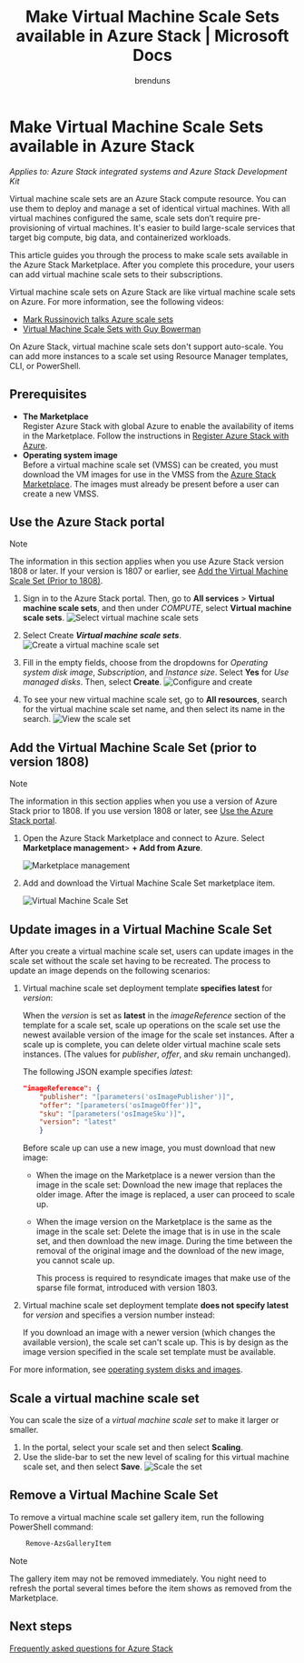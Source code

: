 ﻿---
title: 'Make Virtual Machine Scale Sets available in Azure Stack | Microsoft Docs'
description: Learn how a cloud operator can add Virtual Machine Scale Sets to the Azure Stack Marketplace
services: azure-stack
author: brenduns
manager: femila
editor: ''

ms.service: azure-stack
ms.topic: article
ms.date: 09/05/2018
ms.author: brenduns
ms.reviewer: kivenkat

---

# Make Virtual Machine Scale Sets available in Azure Stack

*Applies to: Azure Stack integrated systems and Azure Stack Development Kit*
  
Virtual machine scale sets are an Azure Stack compute resource. You can use them to deploy and manage a set of identical virtual machines. With all virtual machines configured the same, scale sets don’t require pre-provisioning of virtual machines. It's easier to build large-scale services that target big compute, big data, and containerized workloads.

This article guides you through the process to make scale sets available in the Azure Stack Marketplace. After you complete this procedure, your users can add virtual machine scale sets to their subscriptions.

Virtual machine scale sets on Azure Stack are like virtual machine scale sets on Azure. For more information, see the following videos:
* [Mark Russinovich talks Azure scale sets](https://channel9.msdn.com/Blogs/Regular-IT-Guy/Mark-Russinovich-Talks-Azure-Scale-Sets/)
* [Virtual Machine Scale Sets with Guy Bowerman](https://channel9.msdn.com/Shows/Cloud+Cover/Episode-191-Virtual-Machine-Scale-Sets-with-Guy-Bowerman)

On Azure Stack, virtual machine scale sets don't support auto-scale. You can add more instances to a scale set using Resource Manager templates, CLI, or PowerShell.

## Prerequisites

- **The Marketplace**  
    Register Azure Stack with global Azure to enable the availability of items in the Marketplace. Follow the instructions in [Register Azure Stack with Azure](azure-stack-registration.md).
- **Operating system image**  
  Before a virtual machine scale set (VMSS) can be created, you must download the VM images for use in the VMSS from the [Azure Stack Marketplace](azure-stack-download-azure-marketplace-item). The images must already be present before a user can create a new VMSS. 


## Use the Azure Stack portal 

>[!NOTE]  
> The information in this section applies when you use  Azure Stack version 1808 or later. If your version is 1807 or earlier, see [Add the Virtual Machine Scale Set (Prior to 1808)](#add-the-virtual-machine-scale-set-(prior-to-version-1808)).

1. Sign in to the Azure Stack portal. Then, go to **All services** > **Virtual machine scale sets**, and then under *COMPUTE*, select **Virtual machine scale sets**. 
   ![Select virtual machine scale sets](media/azure-stack-compute-add-scalesets/all-services.png)

2. Select Create ***Virtual machine scale sets***.
   ![Create a virtual machine scale set](media/azure-stack-compute-add-scalesets/create-scale-set.png)

3. Fill in the empty fields, choose from the dropdowns for *Operating system disk image*, *Subscription*, and *Instance size*. Select **Yes** for *Use managed disks*. Then, select **Create**.
    ![Configure and create](media/azure-stack-compute-add-scalesets/create.png)

4. To see your new virtual machine scale set, go to **All resources**, search for the virtual machine scale set name, and then select its name in the search. 
   ![View the scale set](media/azure-stack-compute-add-scalesets/search.png)



## Add the Virtual Machine Scale Set (prior to version 1808)
>[!NOTE]  
> The information in this section applies when you use a version of Azure Stack prior to 1808. If you use version 1808 or later, see [Use the Azure Stack portal](#use-the-azure-stack-portal).

1. Open the Azure Stack Marketplace and connect to Azure. Select **Marketplace management**> **+ Add from Azure**.

    ![Marketplace management](media/azure-stack-compute-add-scalesets/image01.png)

2. Add and download the Virtual Machine Scale Set marketplace item.

    ![Virtual Machine Scale Set](media/azure-stack-compute-add-scalesets/image02.png)

## Update images in a Virtual Machine Scale Set

After you create a virtual machine scale set, users can update images in the scale set without the scale set having to be recreated. The process to update an image depends on the following scenarios:

1. Virtual machine scale set deployment template **specifies latest** for *version*:  

   When the *version* is set as **latest** in the *imageReference* section of the template for a scale set, scale up operations on the scale set use the newest available version of the image for the scale set instances. After a scale up is complete, you can delete older virtual machine scale sets instances.  (The values for *publisher*, *offer*, and *sku* remain unchanged). 

   The following JSON example specifies *latest*:  

    ```Json  
    "imageReference": {
        "publisher": "[parameters('osImagePublisher')]",
        "offer": "[parameters('osImageOffer')]",
        "sku": "[parameters('osImageSku')]",
        "version": "latest"
        }
    ```

   Before scale up can use a new image, you must download that new image:  

   - When the image on the Marketplace is a newer version than the image in the scale set: Download the new image that replaces the older image. After the image is replaced, a user can proceed to scale up. 

   - When the image version on the Marketplace is the same as the image in the scale set: Delete the image that is in use in the scale set, and then download the new image. During the time between the removal of the original image and the download of the new image, you cannot scale up. 
      
     This process is required  to resyndicate images that make use of the sparse file format, introduced with version 1803. 
 

2. Virtual machine scale set deployment template **does not specify latest** for *version* and specifies a version number instead:  

    If you download an image with a newer version (which changes the available version), the scale set can't scale up. This is by design as the image version specified in the scale set template must be available.  

For more information, see [operating system disks and images](.\user\azure-stack-compute-overview.md#operating-system-disks-and-images).  


## Scale a virtual machine scale set
You can scale the size of a *virtual machine scale set* to make it larger or smaller.  

1. In the portal, select your scale set and then select **Scaling**.
2. Use the slide-bar to set the new level of scaling for this virtual machine scale set, and then select **Save**.
     ![Scale the set](media/azure-stack-compute-add-scalesets/scale.png)





## Remove a Virtual Machine Scale Set

To remove a virtual machine scale set gallery item, run the following PowerShell command:

```PowerShell  
    Remove-AzsGalleryItem
````

> [!NOTE]
> The gallery item may not be removed immediately. You night need to refresh the portal several times before the item shows as removed from the Marketplace.

## Next steps
[Frequently asked questions for Azure Stack](azure-stack-faq.md)
